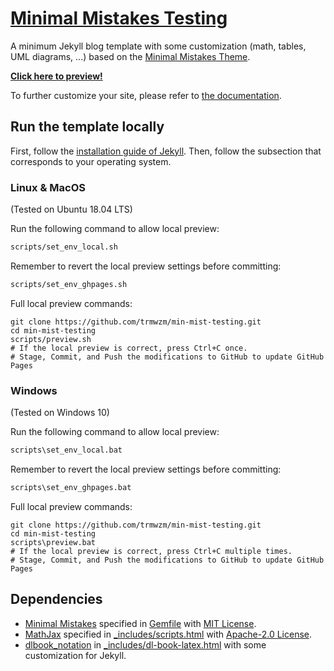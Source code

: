 # [Minimal Mistakes Testing](https://github.com/trmwzm/min-mist-testing/)

A minimum Jekyll blog template with some customization (math, tables, UML diagrams, ...) based on the [Minimal Mistakes Theme](https://mmistakes.github.io/minimal-mistakes/).

**[Click here to preview!](https://trmwzm.github.io/min-mist-testing/)**

To further customize your site, please refer to [the documentation](https://mmistakes.github.io/minimal-mistakes/docs/quick-start-guide/).

## Run the template locally

First, follow the [installation guide of Jekyll](https://jekyllrb.com/docs/installation/). Then, follow the subsection that corresponds to your operating system.

### Linux & MacOS

(Tested on Ubuntu 18.04 LTS)

Run the following command to allow local preview:

```sh
scripts/set_env_local.sh
```

Remember to revert the local preview settings before committing:

```sh
scripts/set_env_ghpages.sh
```

Full local preview commands:

```
git clone https://github.com/trmwzm/min-mist-testing.git
cd min-mist-testing
scripts/preview.sh
# If the local preview is correct, press Ctrl+C once.
# Stage, Commit, and Push the modifications to GitHub to update GitHub Pages
```

<!--
(Optional) Install git-hooks with:

```sh
scripts/install.sh
```
-->

### Windows

(Tested on Windows 10)

Run the following command to allow local preview:

```sh
scripts\set_env_local.bat
```

Remember to revert the local preview settings before committing:

```sh
scripts\set_env_ghpages.bat
```

Full local preview commands:

```
git clone https://github.com/trmwzm/min-mist-testing.git
cd min-mist-testing
scripts\preview.bat
# If the local preview is correct, press Ctrl+C multiple times.
# Stage, Commit, and Push the modifications to GitHub to update GitHub Pages
```

<!--
(Optional) Install git-hooks with:

```sh
scripts\install.bat
```

Note: requires [pwsh](https://docs.microsoft.com/en-us/powershell/scripting/install/installing-powershell-on-windows)
-->

## Dependencies

- [Minimal Mistakes](https://github.com/mmistakes/minimal-mistakes/releases) specified in [Gemfile](Gemfile) with [MIT License](https://github.com/mmistakes/minimal-mistakes/blob/master/LICENSE).
- [MathJax](https://github.com/mathjax/MathJax/releases) specified in [_includes/scripts.html](_includes/scripts.html) with [Apache-2.0 License](https://github.com/mathjax/MathJax/blob/master/LICENSE).
- [dlbook_notation](https://github.com/goodfeli/dlbook_notation) in [_includes/dl-book-latex.html](_includes/scripts.html) with some customization for Jekyll.
